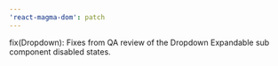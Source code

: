 ```yaml
---
'react-magma-dom': patch
---
```


fix(Dropdown): Fixes from QA review of the Dropdown Expandable sub component disabled states.
